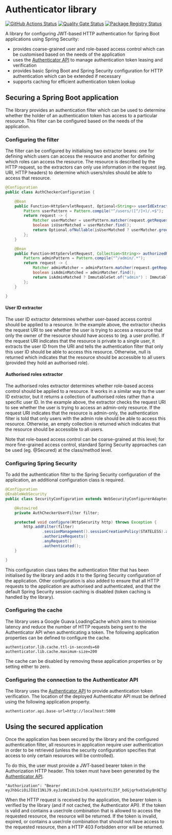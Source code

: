 # Authenticator library

[![GitHub Actions Status](https://github.com/bncrypted/authenticator-lib/workflows/build/badge.svg)](https://github.com/bncrypted/authenticator-api/actions?query=workflow%3Abuild)
[![Quality Gate Status](https://sonarcloud.io/api/project_badges/measure?project=bncrypted_authenticator-lib&metric=alert_status)](https://sonarcloud.io/dashboard?id=bncrypted_authenticator-lib)
[![Package Registry Status](https://img.shields.io/badge/package%20registry-published-brightgreen)](https://github.com/bncrypted/authenticator-lib/packages)

A library for configuring JWT-based HTTP authentication for Spring Boot applications using Spring Security:
- provides coarse-grained user and role-based access control which can be customised based on the needs of
the application
- uses the [Authenticator API](https://github.com/bncrypted/authenticator-api) to manage authentication
token leasing and verification
- provides basic Spring Boot and Spring Security configuration for HTTP authentication which can be extended if
necessary
- supports caching for efficient authentication token lookup

## Securing a Spring Boot application

The library provides an authentication filter which can be used to determine whether the holder of an authentication
token has access to a particular resource. This filter can be configured based on the needs of the application.

### Configuring the filter

The filter can be configured by initialising two extractor beans: one for defining which users can access the resource
and another for defining which roles can access the resource. The resource is described by the HTTP request, so the
extractors can only use information in the request (eg. URI, HTTP headers) to determine which users/roles should be
able to access that resource.

```java
@Configuration
public class AuthCheckerConfiguration {

    @Bean
    public Function<HttpServletRequest, Optional<String>> userIdExtractor() {
        Pattern userPattern = Pattern.compile("^/users/([^/]+)/.+$");
        return request -> {
            Matcher userMatcher = userPattern.matcher(request.getRequestURI());
            boolean isUserMatched = userMatcher.find();
            return Optional.ofNullable(isUserMatched ? userMatcher.group(1) : null);
        };
    }

    @Bean
    public Function<HttpServletRequest, Collection<String>> authorizedRolesExtractor() {
        Pattern adminPattern = Pattern.compile("^/admin/.*");
        return request -> {
            Matcher adminMatcher = adminPattern.matcher(request.getRequestURI());
            boolean isAdminMatched = adminMatcher.find();
            return isAdminMatched ? ImmutableSet.of("admin") : ImmutableSet.of();
        };
    }

}
```

#### User ID extractor

The user ID extractor determines whether user-based access control should be applied to a resource. In the example
above, the extractor checks the request URI to see whether the user is trying to access a resource that only the
owner of the resource should have access to (eg. a user profile). If the request URI indicates that the resource is
private to a single user, it extracts the user ID from the URI and tells the authentication filter that only this 
user ID should be able to access this resource. Otherwise, null is returned which indicates that the resource should
be accessible to all users (provided they hold an authorised role).

#### Authorised roles extractor

The authorised roles extractor determines whether role-based access control should be applied to a resource. It
works in a similar way to the user ID extractor, but it returns a collection of authorised roles rather than a
specific user ID. In the example above, the extractor checks the request URI to see whether the user is trying to
access an admin-only resource. If the request URI indicates that the resource is admin-only, the authentication
filter is told that only users with the admin role should be able to access this resource. Otherwise, an empty
collection is returned which indicates that the resource should be accessible to all users. 

Note that role-based access control can be coarse-grained at this level; for more fine-grained access control,
standard Spring Security approaches can be used (eg. @Secured) at the class/method level.

### Configuring Spring Security

To add the authentication filter to the Spring Security configuration of the application, an additional
configuration class is required.

```java
@Configuration
@EnableWebSecurity
public class SecurityConfiguration extends WebSecurityConfigurerAdapter {

    @Autowired
    private AuthCheckerUserFilter filter;

    protected void configure(HttpSecurity http) throws Exception {
        http.addFilter(filter)
                .sessionManagement().sessionCreationPolicy(STATELESS).and()
                .authorizeRequests()
                .anyRequest()
                .authenticated();
    }

}
```

This configuration class takes the authentication filter that has been initialised by the library and adds it to
the Spring Security configuration of the application. Other configuration is also added to ensure that all
HTTP requests to the application are authorised and authenticated, and that the default Spring Security session
caching is disabled (token caching is handled by the library).

### Configuring the cache

The library uses a Google Guava LoadingCache which aims to minimise latency and reduce the number of HTTP requests
being sent to the Authenticator API when authenticating a token. The following application properties can be defined
to configure the cache.

```properties
authenticator.lib.cache.ttl-in-seconds=60
authenticator.lib.cache.maximum-size=200
``` 

The cache can be disabled by removing these application properties or by setting either to zero.

### Configuring the connection to the Authenticator API

The library uses the [Authenticator API](https://github.com/bncrypted/authenticator-api) to provide authentication
token verification. The location of the deployed Authenticator API must be defined using the following application
property.

```properties
authenticator.api.base-url=http://localhost:5000
```

## Using the secured application

Once the application has been secured by the library and the configured authentication filter, all resources in
application require user authentication in order to be retrieved (unless the security configuration specifies that
access to only certain resources will be controlled).

To do this, the user must provide a JWT-based bearer token in the Authorization HTTP header. This token must have
been generated by the [Authenticator API](https://github.com/bncrypted/authenticator-api).

```
"Authorization": "Bearer eyJhbGciOiJIUzI1NiJ9.eyJzdWIiOiIxIn0.Xpk63zUfXiI5f_bdGjqrhx03aGyBn9ETgXbkAgLalPk"
```

When the HTTP request is received by the application, the bearer token is verified by the library (and if not
cached, the Authenticator API). If the token is valid and contains a user/role combination that is allowed to
access the requested resource, the resource will be returned. If the token is invalid, expired, or contains a
user/role combination that should not have access to the requested resource, then a HTTP 403 Forbidden error will
be returned.
